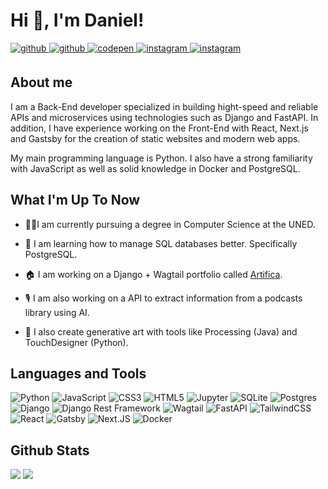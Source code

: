 # Hi 👋, I'm Daniel!

<a href="https://daniarlert.com" target="_blank">
<img src=https://img.shields.io/badge/website-%2324292e.svg?&style=for-the-badge&logo=google-chrome&logoColor=white alt=github style="margin-bottom: 5px;" />
</a>
<a href="https://github.com/daniarlert" target="_blank">
<img src=https://img.shields.io/badge/github-%2324292e.svg?&style=for-the-badge&logo=github&logoColor=white alt=github style="margin-bottom: 5px;" />
</a>
<a href="https://codepen.com/danielarlert" target="_blank">
<img src=https://img.shields.io/badge/codepen-%23131417.svg?&style=for-the-badge&logo=codepen&logoColor=white alt=codepen style="margin-bottom: 5px;" />
</a>
<a href="https://instagram.com/daniarlert" target="_blank">
<img src=https://img.shields.io/badge/instagram-%23000000.svg?&style=for-the-badge&logo=instagram&logoColor=white alt=instagram style="margin-bottom: 5px;" />
</a>
<a href="https://tiktok.com/@arlertdaniel" target="_blank">
<img src=https://img.shields.io/badge/tiktok-%23000000.svg?&style=for-the-badge&logo=tiktok&logoColor=white alt=instagram style="margin-bottom: 5px;" />
</a>

## About me

I am a Back-End developer specialized in building hight-speed and reliable APIs and microservices using technologies such as Django and FastAPI. In addition, I have experience working on the Front-End with React, Next.js and Gastsby for the creation of static websites and modern web apps.

My main programming language is Python. I also have a strong familiarity with JavaScript as well as solid knowledge in Docker and PostgreSQL.

## What I'm Up To Now

- 👨‍🎓I am currently pursuing a degree in Computer Science at the UNED.

- 🌱 I am learning how to manage SQL databases better. Specifically PostgreSQL.

- 🏠 I am working on a Django + Wagtail portfolio called [Artifica](https://github.com/daniarlert/artifica).

- 🎙️ I am also working on a API to extract information from a podcasts library using AI.

- 🎨 I also create generative art with tools like Processing (Java) and TouchDesigner (Python).

## Languages and Tools

![Python](https://img.shields.io/badge/python-3670A0?style=for-the-badge&logo=python&logoColor=white)
![JavaScript](https://img.shields.io/badge/javascript-%23323330.svg?style=for-the-badge&logo=javascript&logoColor=white)
![CSS3](https://img.shields.io/badge/css3-%231572B6.svg?style=for-the-badge&logo=css3&logoColor=white)
![HTML5](https://img.shields.io/badge/html5-%23E34F26.svg?style=for-the-badge&logo=html5&logoColor=white)
![Jupyter](https://img.shields.io/badge/jupyter-%F37626.svg?style=for-the-badge&logo=jupyter&logoColor=white)
![SQLite](https://img.shields.io/badge/sqlite-%2307405e.svg?style=for-the-badge&logo=sqlite&logoColor=white)
![Postgres](https://img.shields.io/badge/postgres-%23316192.svg?style=for-the-badge&logo=postgresql&logoColor=white)
![Django](https://img.shields.io/badge/django-%23092E20.svg?style=for-the-badge&logo=django&logoColor=white)
![Django Rest Framework](https://img.shields.io/badge/django-rest-%23092E20.svg?style=for-the-badge&logo=django&logoColor=white)
![Wagtail](https://img.shields.io/badge/wagtail-43B1B0.svg?style=for-the-badge&logo=wagtail&logoColor=white)
![FastAPI](https://img.shields.io/badge/fastapi-009688?style=for-the-badge&logo=fastapi&logoColor=white)
![TailwindCSS](https://img.shields.io/badge/tailwindcss-06B6D4?style=for-the-badge&logo=tailwindcss&logoColor=white)
![React](https://img.shields.io/badge/react-%2320232a.svg?style=for-the-badge&logo=react&logoColor=white)
![Gatsby](https://img.shields.io/badge/gatsby-663399.svg?style=for-the-badge&logo=gatsby&logoColor=white)
![Next.JS](https://img.shields.io/badge/next.js-000.svg?style=for-the-badge&logo=next.js&logoColor=white)
![Docker](https://img.shields.io/badge/docker-%230db7ed.svg?style=for-the-badge&logo=docker&logoColor=white)

## Github Stats

![](https://github-readme-stats.vercel.app/api/top-langs/?username=daniarlert&theme=default&hide_border=true&include_all_commits=false&count_private=false&layout=compact)
![](https://github-readme-stats.vercel.app/api?username=daniarlert&theme=default&hide_border=true&include_all_commits=false&count_private=false)
